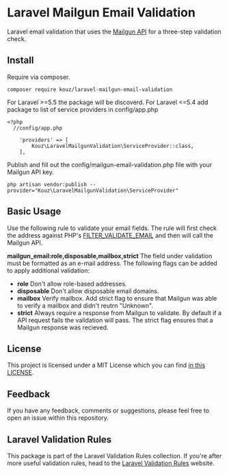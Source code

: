 # Laravel Mailgun Email Validation
Laravel email validation that uses the [Mailgun API](https://documentation.mailgun.com/en/latest/api-email-validation.html#email-validation) for 
a three-step validation check.

## Install
Require via composer.
```
composer require kouz/laravel-mailgun-email-validation
```
For Laravel >=5.5 the package will be discoverd. For Laravel <=5.4 add package to list of service providers in config/app.php
```
<?php
  //config/app.php
  
    'providers' => [
        Kouz\LaravelMailgunValidation\ServiceProvider::class,
    ],
```
Publish and fill out the config/mailgun-email-validation.php file with your Mailgun API key.
```
php artisan vendor:publish --provider="Kouz\LaravelMailgunValidation\ServiceProvider"
```

## Basic Usage
Use the following rule to validate your email fields. The rule will first check the address against 
PHP's [FILTER_VALIDATE_EMAIL](http://php.net/manual/en/filter.filters.validate.php) and then will call 
the Mailgun API.

**mailgun_email:role,disposable,mailbox,strict**
The field under validation must be formatted as an e-mail address. The following flags can be added to
apply additional validation:

* **role** Don't allow role-based addresses.
* **disposable** Don't allow disposable email domains.
* **mailbox** Verify mailbox. Add strict flag to ensure that Mailgun was able to verify a mailbox and didn't reutrn "Unknown".
* **strict** Always require a response from Mailgun to validate. By default if a API request fails the validation will pass. The strict flag ensures that a Mailgun response was recieved.

## License
This project is licensed under a MIT License which you can find
[in this LICENSE](https://github.com/TheoKouzelis/laravel-mailgun-email-validation/blob/master/LICENSE).

## Feedback
If you have any feedback, comments or suggestions, please feel free to open an issue within this repository.

## Laravel Validation Rules
This package is part of the Laravel Validation Rules collection. If you're after more useful validation rules, 
head to the [Laravel Validation Rules](https://laravel-validation-rules.github.io/) website.
